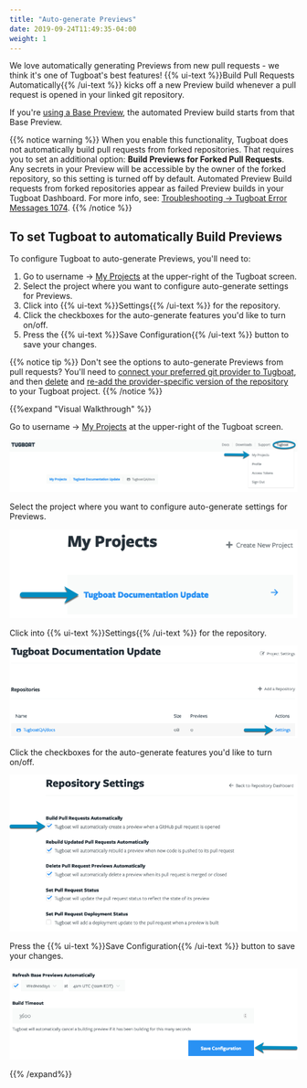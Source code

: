 ```yaml
---
title: "Auto-generate Previews"
date: 2019-09-24T11:49:35-04:00
weight: 1
---
```


We love automatically generating Previews from new pull requests - we think it's
one of Tugboat's best features! {{% ui-text %}}Build Pull Requests
Automatically{{% /ui-text %}} kicks off a new Preview build whenever a pull
request is opened in your linked git repository.

If you're [using a Base Preview](/building-a-preview/work-with-base-previews/),
the automated Preview build starts from that Base Preview.

{{% notice warning %}} When you enable this functionality, Tugboat does not
automatically build pull requests from forked repositories. That requires you to
set an additional option: **Build Previews for Forked Pull Requests**. Any
secrets in your Preview will be accessible by the owner of the forked
repository, so this setting is turned off by default. Automated Preview Build
requests from forked repositories appear as failed Preview builds in your
Tugboat Dashboard. For more info, see:
[Troubleshooting -> Tugboat Error Messages 1074](/troubleshooting/fix-problem-x/#1074-repo-configuration-does-not-allow-building-of-pull-requests-from-forks).
{{% /notice %}}

## To set Tugboat to automatically Build Previews

To configure Tugboat to auto-generate Previews, you'll need to:

1. Go to username -> [My Projects](https://dashboard.tugboat.qa/projects) at the
   upper-right of the Tugboat screen.
2. Select the project where you want to configure auto-generate settings for
   Previews.
3. Click into {{% ui-text %}}Settings{{% /ui-text %}} for the repository.
4. Click the checkboxes for the auto-generate features you'd like to turn
   on/off.
5. Press the {{% ui-text %}}Save Configuration{{% /ui-text %}} button to save
   your changes.

{{% notice tip %}} Don't see the options to auto-generate Previews from pull
requests? You'll need to
[connect your preferred git provider to Tugboat](/setting-up-tugboat/connect-with-your-provider/),
and then
[delete](/setting-up-tugboat/select-repo-settings/#delete-the-repository) and
[re-add the provider-specific version of the repository](/setting-up-tugboat/add-repos-to-the-project/)
to your Tugboat project. {{% /notice %}}

{{%expand "Visual Walkthrough" %}}

Go to username -> [My Projects](https://dashboard.tugboat.qa/projects) at the
upper-right of the Tugboat screen.

![Go to username -> My Projects](/_images/go-to-user-my-projects.png)

Select the project where you want to configure auto-generate settings for
Previews.

![Select the project](/_images/select-a-project.png)

Click into {{% ui-text %}}Settings{{% /ui-text %}} for the repository.

![Go to Repository Settings](/_images/go-to-repository-settings.png)

Click the checkboxes for the auto-generate features you'd like to turn on/off.

![Click the checkboxes to turn auto-build Preview options on or off](/_images/auto-build-preview-repository-settings.png)

Press the {{% ui-text %}}Save Configuration{{% /ui-text %}} button to save your
changes.

![Press the Save Configuration button](/_images/repository-settings-press-save-configuration.png)

{{% /expand%}}
